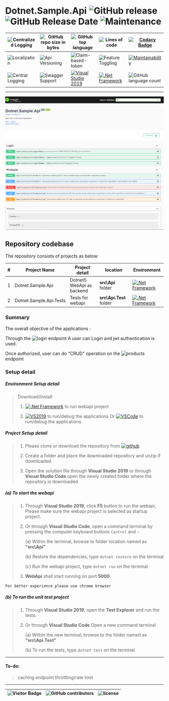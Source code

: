 # Dotnet.Sample.Api   ![GitHub release](https://img.shields.io/github/release/ajeetx/Dotnet.Sample.Api.svg?style=for-the-badge)  ![GitHub Release Date](https://img.shields.io/github/release-date/ajeetx/dotnet.sample.api?style=for-the-badge)  ![Maintenance](https://img.shields.io/maintenance/yes/2021.svg?style=for-the-badge)                                                                                                                          

![Centralized Logging](https://img.shields.io/badge/Centralized-LOGGING-ff69b4.svg?style=for-the-badge)  |![GitHub repo size in bytes](https://img.shields.io/github/repo-size/ajeetx/Dotnet.Sample.Api.svg?style=for-the-badge) | ![GitHub top language](https://img.shields.io/github/languages/top/ajeetx/Dotnet.Sample.Api.svg?style=for-the-badge)   | ![Lines of code](https://img.shields.io/tokei/lines/github/ajeetx/dotnet.sample.api?style=for-the-badge)| [![Codacy Badge](https://app.codacy.com/project/badge/Grade/1502c313d0a14671bcefac0d221a005c)](https://www.codacy.com/gh/AJEETX/Dotnet.Sample.Api/dashboard?utm_source=github.com&amp;utm_medium=referral&amp;utm_content=AJEETX/Dotnet.Sample.Api&amp;utm_campaign=Badge_Grade) 
|  ---          | ---        |  ---        | --- |  --- |
 ![Localization](https://img.shields.io/badge/LOCALIZATION-CULTURE-yellow.svg?style=for-the-badge)   | ![Api Versioning](https://img.shields.io/badge/WEB_API-VERSIONING-orange.svg?style=for-the-badge)  | ![Claim-based-token](https://img.shields.io/badge/JWT-TOKEN-red.svg?style=for-the-badge) | ![Feature Toggling](https://img.shields.io/badge/FEATURE-TOGGLE-blue.svg?style=for-the-badge) | [![Maintainability](https://api.codeclimate.com/v1/badges/345eb92c5ece914b7c0d/maintainability)](https://codeclimate.com/github/AJEETX/Dotnet.Sample.Api/maintainability) 
![Central Logging](https://img.shields.io/badge/EXCEPTION-HANDLING-critical.svg?style=for-the-badge) |  ![Swagger Support](https://img.shields.io/badge/SWAGGER-SUPPORT-green.svg?style=for-the-badge)  | [![Visual Studio 2019](https://img.shields.io/badge/V_S-2019-blue.svg?style=for-the-badge)](https://visualstudio.microsoft.com/downloads/) |  [![.Net Framework](https://img.shields.io/badge/DotNet-5.0-blue.svg?style=for-the-badge)](https://dotnet.microsoft.com/download/dotnet/5.0)   |     ![GitHub language count](https://img.shields.io/github/languages/count/ajeetx/Dotnet.Sample.Api.svg?style=flat)


---------------------------------------


<img src='swagger.png' alt='swagger documentation' />

## Repository codebase
 
The repository consists of projects as below:


| # |Project Name | Project detail | location| Environment |
| ---| ---  | ---           | ---          | --- |
| 1 | Dotnet.Sample.Api | Dotnet5 WebApi as backend  |  **src\Api** folder | [![.Net Framework](https://img.shields.io/badge/DotNet-5.0-blue.svg?style=plastic)](https://dotnet.microsoft.com/download/dotnet/5.0)|
| 2 | Dotnet.Sample.Api.Tests | Tests for webapi |  **src\Api.Test** folder | [![.Net Framework](https://img.shields.io/badge/DotNet-5.0-blue.svg?style=plastic)](https://dotnet.microsoft.com/download/dotnet/5.0)| 

### Summary

The overall objective of the applications :


Through the ![login](https://img.shields.io/badge/login-green.svg?style=for-the-badge) endpoint A user can Login and jwt authentication is used. 

Once authorized, user can do "CRUD" operation on the ![products](https://img.shields.io/badge/products-blue.svg?style=for-the-badge) endpoint


### Setup detail

##### Environment Setup detail

> Download/install   	
>	1.	[![.Net Framework](https://img.shields.io/badge/DotNet-5.0-blue.svg?style=plastic)](https://dotnet.microsoft.com/download/dotnet/5.0) to run webapi project
>   
>   2. [![VS2019](https://img.shields.io/badge/VS-2019-blue.svg?style=plastic)](https://visualstudio.microsoft.com/downloads//) to run/debug the applications
>   Or [![VSCode](https://img.shields.io/badge/VS-Code-blue.svg?style=plastic)](https://code.visualstudio.com/) to run/debug the applications
>	
>   

##### Project Setup detail

>   1. Please clone or download the repository from [![github](https://img.shields.io/badge/git-hub-blue.svg?style=plastic)](https://github.com/AJEETX/Dotnet.Sample.Api) 
>   
>   2. Create a folder and place the downloaded repository and unzip if downloaded.
>   
>   3. Open the solution file through **Visual Studio 2019** or through **Visual Studio Code** open the newly created folder where the repository is downloaded
>   
##### (a) To start the webapi
   
>   1. Through **Visual Studio 2019**, click **F5** button to run the webapi, Please make sure the webapi project is selected as startup project.
>    
>   2. Or through **Visual Studio Code**, open a command terminal by pressing the computer keyboard buttons `Control` and `~`
>
>       (a) Within the terminal, browse to folder location named as **"src\Api"** 
>  
>       (b) Restore the dependencies, type `dotnet restore` on the terminal
>
>       (c) Run the webapi project, type `dotnet run` on the terminal
>   
>   3. **WebApi** shall start running on port **5000**

```
For better experience please use chrome browser
```

##### (b) To run the unit test project
>   
>   1. Through **Visual Studio 2019**, open the **Test Explorer** and run the tests.
>   
>   2. Or through **Visual Studio Code** Open a new command terminal
>   
>       (a) Within the new terminal, browse to the folder named as **"src\Api.Test"**
>   
>       (b) To run the tests, type `dotnet test` on the terminal


-----------------------------------------------------------------------
#### To-do:
> caching
> endpoint throttling/rate limit

-----------------------------------------------------------------------
![Visitor Badge](https://visitor-badge.laobi.icu/badge?page_id=ajeetx/dotnet.sample.api)  | ![GitHub contributors](https://img.shields.io/github/contributors/ajeetx/Dotnet.Sample.Api.svg?style=plastic)|![license](https://img.shields.io/github/license/ajeetx/Dotnet.Sample.Api.svg?style=plastic)|
 | --- | --- | ---|
